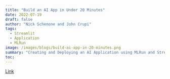 ```yaml
---
title: "Build an AI App in Under 20 Minutes"
date: 2022-07-19
draft: false
author: "Nick Schenone and John Crupi"
tags:
  - Streamlit
  - Application
  - MLRun
image: /images/blogs/build-ai-app-in-20-minutes.png
summary: "Creating and Deploying an AI Application using MLRun and Streamlit"
toc: 
---
```


[Link](https://www.iguazio.com/blog/build-an-ai-app-in-under-20-minutes/)